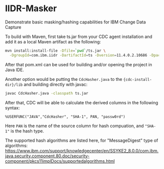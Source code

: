 # IIDR-Masker
Demonstrate basic masking/hashing capabilities for IBM Change Data Capture

To build with Maven, first take ts.jar from your CDC agent installation
and add it as a local Maven artifact as the following:

```bash
mvn install:install-file -Dfile=`pwd`/ts.jar \
  -DgroupId=com.ibm.iidr -DartifactId=ts -Dversion=11.4.0.2.10686 -Dpackaging=jar
```

After that pom.xml can be used for building and/or opening the project in Java IDE.

Another option would be putting the `CdcHasher.java` to the `{cdc-install-dir}/lib`
and building directly with javac:

```bash
javac CdcHasher.java -classpath ts.jar
```

After that, CDC will be able to calculate the derived columns in the following syntax:
```
%USERFUNC("JAVA","CdcHasher", "SHA-1", PAN, "passw0rd")
```

Here `PAN` is the name of the source column for hash compuation, and `"SHA-1"`
is the hash type.

The supported hash algorithms are listed here, for "MessageDigest" type of algorithms:
https://www.ibm.com/support/knowledgecenter/en/SSYKE2_8.0.0/com.ibm.java.security.component.80.doc/security-component/pkcs11implDocs/supportedalgorithms.html
